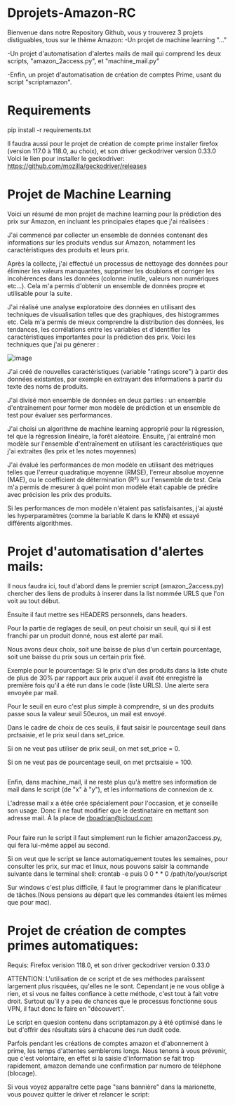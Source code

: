 # Dprojets-Amazon-RC
Bienvenue dans notre Repository Github, vous y trouverez 3 projets distiguables, tous sur le thème Amazon:
-Un projet de machine learning "..."

-Un projet d'automatisation d'alertes mails de mail qui comprend les deux scripts, "amazon_2access.py", et "machine_mail.py"

-Enfin, un projet d'automatisation de création de comptes Prime, usant du script "scriptamazon".


# Requirements
pip install -r requirements.txt





Il faudra aussi pour le projet de création de compte prime installer firefox (version 117.0 à 118.0, au choix), et son driver geckodriver version 0.33.0
Voici le lien pour installer le geckodriver: https://github.com/mozilla/geckodriver/releases

# Projet de Machine Learning

Voici un résumé de mon projet de machine learning pour la prédiction des prix sur Amazon, en incluant les principales étapes que j'ai réalisées :

J'ai commencé par collecter un ensemble de données contenant des informations sur les produits vendus sur Amazon, notamment les caractéristiques des produits et leurs prix.

Après la collecte, j'ai effectué un processus de nettoyage des données pour éliminer les valeurs manquantes, supprimer les doublons et corriger les incohérences dans les données (colonne inutile, valeurs non numériques etc...). Cela m'a permis d'obtenir un ensemble de données propre et utilisable pour la suite.

J'ai réalisé une analyse exploratoire des données en utilisant des techniques de visualisation telles que des graphiques, des histogrammes etc. Cela m'a permis de mieux comprendre la distribution des données, les tendances, les corrélations entre les variables et d'identifier les caractéristiques importantes pour la prédiction des prix. Voici les techniques que j'ai pu génerer :

![image](https://github.com/Rodun11/Dprojets-Amazon-RC/assets/122920318/3d1c09e3-e874-47a2-a37d-03259919db48)


J'ai créé de nouvelles caractéristiques (variable "ratings score") à partir des données existantes, par exemple en extrayant des informations à partir du texte des noms de produits.

J'ai divisé mon ensemble de données en deux parties : un ensemble d'entraînement pour former mon modèle de prédiction et un ensemble de test pour évaluer ses performances.

J'ai choisi un algorithme de machine learning approprié pour la régression, tel que la régression linéaire, la forêt aléatoire. Ensuite, j'ai entraîné mon modèle sur l'ensemble d'entraînement en utilisant les caractéristiques que j'ai extraites (les prix et les notes moyennes)

J'ai évalué les performances de mon modèle en utilisant des métriques telles que l'erreur quadratique moyenne (RMSE), l'erreur absolue moyenne (MAE), ou le coefficient de détermination (R²) sur l'ensemble de test. Cela m'a permis de mesurer à quel point mon modèle était capable de prédire avec précision les prix des produits.

Si les performances de mon modèle n'étaient pas satisfaisantes, j'ai ajusté les hyperparamètres (comme la bariable K dans le KNN) et essayé différents algorithmes.

# Projet d'automatisation d'alertes mails:

Il nous faudra ici, tout d'abord dans le premier script (amazon_2access.py) chercher des liens de produits à inserer dans la list nommée URLS que l'on voit au tout début.


Ensuite il faut mettre ses HEADERS personnels, dans headers.


Pour la partie de reglages de seuil, on peut choisir un seuil, qui si il est franchi par un produit donné, nous est alerté par mail.

Nous avons deux choix, soit une baisse de plus d'un certain pourcentage, soit une baisse du prix sous un certain prix fixé.


Exemple pour le pourcentage: Si le prix d'un des produits dans la liste chute de plus de 30% par rapport aux prix auquel il avait été enregistré la première fois qu'il a été run dans le code (liste URLS). Une alerte sera envoyée par mail.

Pour le seuil en euro c'est plus simple à comprendre, si un des produits passe sous la valeur seuil 50euros, un mail est envoyé.

Dans le cadre de choix de ces seuils, il faut saisir le pourcentage seuil dans prctsaisie, et le prix seuil dans set_price.

Si on ne veut pas utiliser de prix seuil, on met set_price = 0. 


Si on ne veut pas de pourcentage seuil, on met prctsaisie = 100.


<a href="https://zupimages.net/viewer.php?id=23/39/qv1g.png"><img src="https://zupimages.net/up/23/39/qv1g.png" alt="" /></a>




Enfin, dans machine_mail, il ne reste plus qu'à mettre ses information de mail dans le script (de "x" à "y"), et les informations de connexion de x.


L'adresse mail x a étée crée spécialement pour l'occasion, et je conseille son usage. Donc il ne faut modifier que le destinataire en mettant son adresse mail. À la place de rboadrian@icloud.com

<a href="https://zupimages.net/viewer.php?id=23/39/ve3u.png"><img src="https://zupimages.net/up/23/39/ve3u.png" alt="" /></a>



Pour faire run le script il faut simplement run le fichier amazon2access.py, qui fera lui-même appel au second.


Si on veut que le script se lance automatiquement toutes les semaines, pour consulter les prix, sur mac et linux, nous pouvons saisir la commande suivante dans le terminal shell:     crontab -e    puis  0 0 * * 0 /path/to/your/script

Sur windows c'est plus difficile, il faut le programmer dans le planificateur de tâches.(Nous pensions au départ que les commandes étaient les mêmes que pour mac).

# Projet de création de comptes primes automatiques:

Requis: Firefox verision 118.0, et son driver geckodriver version 0.33.0

ATTENTION: L'utilisation de ce script et de ses méthodes paraîssent largement plus risquées, qu'elles ne le sont. Cependant je ne vous oblige à rien, et si vous ne faites confiance à cette méthode, c'est tout à fait votre droit. Surtout qu'il y a peu de chances que le processus fonctionne sous VPN, il faut donc le faire en "découvert".

Le script en quesion contenu dans scriptamazon.py à été optimisé dans le but d'offrir des résultats sûrs à chacune des run dudit code. 

Parfois pendant les créations de comptes amazon et d'abonnement à prime, les temps d'attentes semblerons longs. Nous tenons à vous prévenir, que c'est volontaire, en effet si la saisie d'information se fait trop rapidement, amazon demande une confirmation par numero de téléphone (blocage).

Si vous voyez apparaître cette page "sans bannière" dans la marionette, vous pouvez quitter le driver et relancer le script:
<a href="https://zupimages.net/viewer.php?id=23/39/7nfk.png"><img src="https://zupimages.net/up/23/39/7nfk.png" alt="" /></a>
